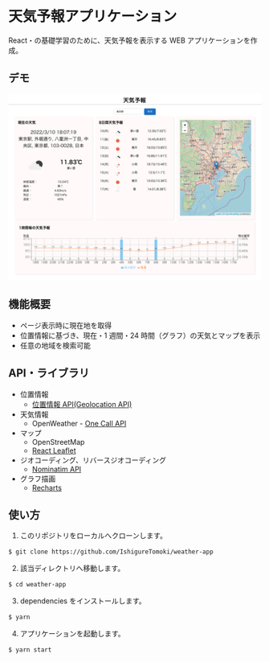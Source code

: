 # 天気予報アプリケーション

React・の基礎学習のために、天気予報を表示する WEB アプリケーションを作成。

## デモ

![デモ](./demo01.png)

## 機能概要

- ページ表示時に現在地を取得
- 位置情報に基づき、現在・1 週間・24 時間（グラフ）の天気とマップを表示
- 任意の地域を検索可能

## API・ライブラリ
- 位置情報
  - [位置情報 API(Geolocation API)](https://developer.mozilla.org/ja/docs/Web/API/Geolocation_API)
- 天気情報
  - OpenWeather - [One Call API](https://openweathermap.org/api/one-call-api)
- マップ
  - OpenStreetMap
  - [React Leaflet](https://react-leaflet.js.org/)
- ジオコーディング、リバースジオコーディング
  - [Nominatim API](https://nominatim.org/release-docs/latest/api/Overview/)
- グラフ描画
  - [Recharts](https://recharts.org/en-US/)

## 使い方

1. このリポジトリをローカルへクローンします。

```bash
$ git clone https://github.com/IshigureTomoki/weather-app
```

2. 該当ディレクトリへ移動します。

```bash
$ cd weather-app
```

3. dependencies をインストールします。

```bash
$ yarn
```

4. アプリケーションを起動します。

```bash
$ yarn start
```
